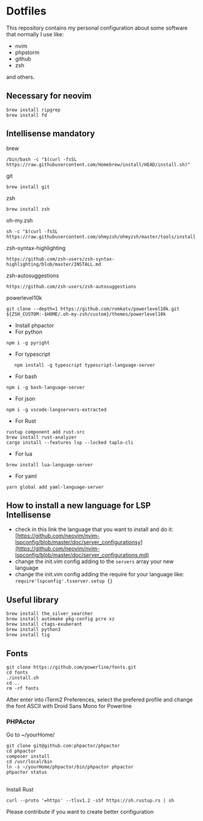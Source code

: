 # Dotfiles

This repository contains my personal configuration about some software that normally I use like: 

* nvim
* phpstorm
* github
* zsh

and others.

## Necessary for neovim

```
brew install ripgrep
brew install fd
```

## Intellisense mandatory

brew

```
/bin/bash -c "$(curl -fsSL https://raw.githubusercontent.com/Homebrew/install/HEAD/install.sh)"
```

git 
```
brew install git
```

zsh
```
brew install zsh
```

oh-my.zsh
```
sh -c "$(curl -fsSL https://raw.githubusercontent.com/ohmyzsh/ohmyzsh/master/tools/install.sh)"
```

zsh-syntax-highlighting
```
https://github.com/zsh-users/zsh-syntax-highlighting/blob/master/INSTALL.md
```

zsh-autosuggestions
```
https://github.com/zsh-users/zsh-autosuggestions
```

powerlevel10k
```
git clone --depth=1 https://github.com/romkatv/powerlevel10k.git ${ZSH_CUSTOM:-$HOME/.oh-my-zsh/custom}/themes/powerlevel10k
```

* Install phpactor 
* For python
```
npm i -g pyright
```
* For typescript
```
   npm install -g typescript typescript-language-server
```
* For bash
```
npm i -g bash-language-server
```
* For json
```
npm i -g vscode-langservers-extracted
```
* For Rust
```
rustup component add rust-src
brew install rust-analyzer
cargo install --features lsp --locked taplo-cli
```

* For lua 
```
brew install lua-language-server
```

* For yaml
```
yarn global add yaml-language-server
```

## How to install a new language for LSP Intellisense
* check in this link the language that you want to install and do it: [https://github.com/neovim/nvim-lspconfig/blob/master/doc/server_configurationsy](https://github.com/neovim/nvim-lspconfig/blob/master/doc/server_configurations.md)
* change the init.vim config adding to the `servers` array your new language
* change the init.vim config adding the require for your language like: `require'lspconfig'.tsserver.setup {}`


## Useful library

```
brew install the_silver_searcher
brew install automake pkg-config pcre xz
brew install ctags-exuberant
brew install python3
brew install tig
```

## Fonts

```
git clone https://github.com/powerline/fonts.git
cd fonts
./install.sh
cd ..
rm -rf fonts
```

After enter into iTerm2 Preferences, select the prefered profile and change the font ASCII with Droid Sans Mono for Powerline

### PHPActor

Go to ~/yourHome/
```
git clone git@github.com:phpactor/phpactor
cd phpactor
composer install
cd /usr/local/bin
ln -s ~/yourHome/phpactor/bin/phpactor phpactor
phpactor status
```

##
Install Rust

```
curl --proto '=https' --tlsv1.2 -sSf https://sh.rustup.rs | sh
```

Please contribute if you want to create better configuration
